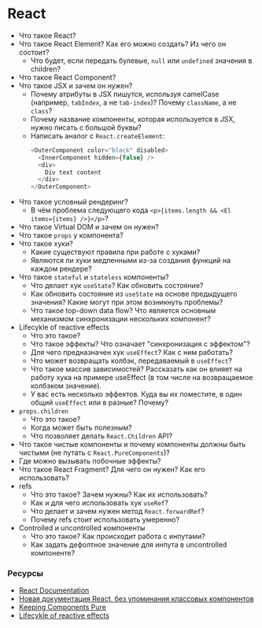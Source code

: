 # React

* Что такое React?
* Что такое React Element? Как его можно создать? Из чего он состоит?
  * Что будет, если передать булевые, `null` или `undefined` значения в children?
* Что такое React Component?
* Что такое JSX и зачем он нужен?
  * Почему атрибуты в JSX пишутся, используя camelCase (например, `tabIndex`, а не `tab-index`)? Почему `className`, а не `class`?
  * Почему название компоненты, которая используется в JSX, нужно писать с большой буквы?
  * Написать аналог с `React.createElement`:
    ```javascript
    <OuterComponent color="black" disabled>
      <InnerComponent hidden={false} />
      <div>
        Div text content
      </div>
    </OuterComponent>
    ```
* Что такое условный рендеринг?
  * В чём проблема следующего кода `<p>{items.length && <El items={items} />}</p>`?
* Что такое Virtual DOM и зачем он нужен?
* Что такое `props` у компонента?
* Что такое хуки?
  * Какие существуют правила при работе с хуками?
  * Являются ли хуки медленными из-за создания функций на каждом рендере?
* Что такое `stateful` и `stateless` компоненты?
  * Что делает хук `useState`? Как обновить состояние? 
  * Как обновить состояние из `useState` на основе предыдущего значения? Какие могут при этом возникнуть проблемы? 
  * Что такое top-down data flow? Что является основным механизмом синхронизации нескольких компонент?
* Lifecykle of reactive effects
  * Что это такое?
  * Что такое эффекты? Что означает "синхронизация с эффектом"?
  * Для чего предназначен хук `useEffect`? Как с ним работать?
  * Что может возвращать колбэк, передаваемый в `useEffect`?
  * Что такое массив зависимостей? Рассказать как он влияет на работу хука на примере useEffect (в том числе на возвращаемое колбэком значение).
  * У вас есть несколько эффектов. Куда вы их поместите, в один общий `useEffect` или в разные? Почему?
* `props.children`
  * Что это такое?
  * Когда может быть полезным?
  * Что позволяет делать `React.Children` API?
* Что такое чистые компоненты и почему компоненты должны быть чистыми (не путать с `React.PureComponents`)?
 * Где можно вызывать побочные эффекты?
* Что такое React Fragment? Для чего он нужен? Как его использовать?
* refs
  * Что это такое? Зачем нужны? Как их использовать?
  * Как и для чего использовать хук `useRef`?
  * Что делает и зачем нужен метод `React.forwardRef`?
  * Почему refs стоит использовать умеренно?
* Controlled и uncontrolled компоненты
  * Что это такое? Как происходит работа с инпутами?
  * Как задать дефолтное значение для инпута в uncontrolled компоненте?

### Ресурсы

* [React Documentation](https://reactJS.org/docs/getting-started.html)
* [Новая документация React, без упоминания классовых компонентов](https://beta.reactjs.org/)
* [Keeping Components Pure](https://beta.reactjs.org/learn/keeping-components-pure)
* [Lifecykle of reactive effects](https://beta.reactjs.org/learn/lifecycle-of-reactive-effects)

